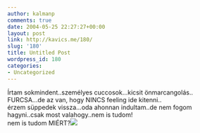 ```yaml
---
author: kalmanp
comments: true
date: 2004-05-25 22:27:27+00:00
layout: post
link: http://kavics.me/180/
slug: '180'
title: Untitled Post
wordpress_id: 180
categories:
- Uncategorized
---
```


Írtam sokmindent..személyes cuccosok...kicsit önmarcangolás..  
FURCSA...de az van, hogy NINCS feeling ide kitenni..  
érzem süppedek vissza...oda ahonnan indultam..de nem fogom hagyni..csak most valahogy..nem is tudom!  
nem is tudom MIÉRT?![](http://kavics.freeblog.hu/Files/why.jpg)
